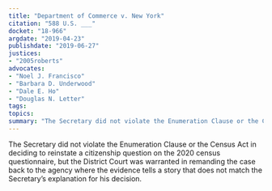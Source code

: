 ```yaml
---
title: "Department of Commerce v. New York"
citation: "588 U.S. ___"
docket: "18-966"
argdate: "2019-04-23"
publishdate: "2019-06-27"
justices:
- "2005roberts"
advocates:
- "Noel J. Francisco"
- "Barbara D. Underwood"
- "Dale E. Ho"
- "Douglas N. Letter"
tags:
topics:
summary: "The Secretary did not violate the Enumeration Clause or the Census Act in deciding to reinstate a citizenship question on the 2020 census questionnaire, but the District Court was warranted in remanding the case back to the agency where the evidence tells a story that does not match the Secretary’s explanation for his decision."
---
```

The Secretary did not violate the Enumeration Clause or the Census Act in deciding to reinstate a citizenship question on the 2020 census questionnaire, but the District Court was warranted in remanding the case back to the agency where the evidence tells a story that does not match the Secretary’s explanation for his decision.
